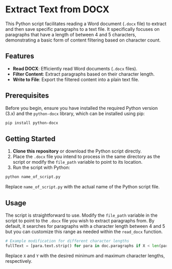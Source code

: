 # Extract Text from DOCX

This Python script facilitates reading a Word document (`.docx` file) to extract and then save specific paragraphs to a text file. It specifically focuses on paragraphs that have a length of between 4 and 5 characters, demonstrating a basic form of content filtering based on character count.

## Features

- **Read DOCX**: Efficiently read Word documents (`.docx` files).
- **Filter Content**: Extract paragraphs based on their character length.
- **Write to File**: Export the filtered content into a plain text file.

## Prerequisites

Before you begin, ensure you have installed the required Python version (3.x) and the `python-docx` library, which can be installed using pip:

```bash
pip install python-docx
```

## Getting Started

1. **Clone this repository** or download the Python script directly.
2. Place the `.docx` file you intend to process in the same directory as the script or modify the `file_path` variable to point to its location.
3. Run the script with Python:

```bash
python name_of_script.py
```

Replace `name_of_script.py` with the actual name of the Python script file.

## Usage

The script is straightforward to use. Modify the `file_path` variable in the script to point to the `.docx` file you wish to extract paragraphs from. By default, it searches for paragraphs with a character length between 4 and 5 but you can customize this range as needed within the `read_docx` function.

```python
# Example modification for different character lengths
fullText = [para.text.strip() for para in doc.paragraphs if X < len(para.text.strip()) < Y]
```

Replace `X` and `Y` with the desired minimum and maximum character lengths, respectively.

